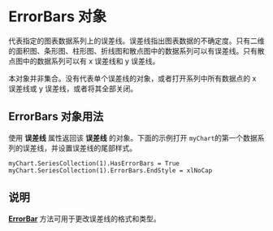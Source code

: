 
# ErrorBars 对象

代表指定的图表数据系列上的误差线。误差线指出图表数据的不确定度。只有二维的面积图、条形图、柱形图、折线图和散点图中的数据系列可以有误差线。只有散点图中的数据系列可以有 x 误差线和 y 误差线。

本对象并非集合。没有代表单个误差线的对象，或者打开系列中所有数据点的 x 误差线或 y 误差线，或者将其全部关闭。

## ErrorBars 对象用法

使用 **误差线** 属性返回该 **误差线** 的对象。下面的示例打开 `myChart`的第一个数据系列的误差线，并设置误差线的尾部样式。


```
myChart.SeriesCollection(1).HasErrorBars = True 
myChart.SeriesCollection(1).ErrorBars.EndStyle = xlNoCap
```


## 说明

 **[ErrorBar](c2ada146-1549-aa88-2a39-bf1cccf1008b.md)** 方法可用于更改误差线的格式和类型。

